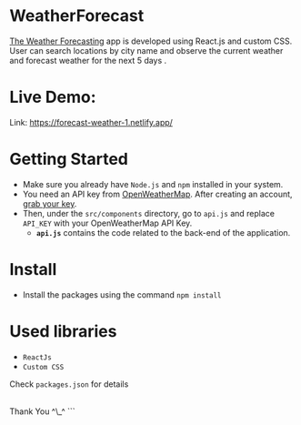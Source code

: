 # WeatherForecast

[The Weather Forecasting](https://forecast-weather-1.netlify.app/) app is developed using React.js and custom CSS. User can search locations by city name and observe the current weather and forecast weather for the next 5 days .

# Live Demo:

Link: https://forecast-weather-1.netlify.app/

# Getting Started

- Make sure you already have `Node.js` and `npm` installed in your system.
- You need an API key from [OpenWeatherMap](https://openweathermap.org/). After creating an account, [grab your key](https://home.openweathermap.org/api_keys).
- Then, under the `src/components` directory, go to `api.js` and replace `API_KEY` with your OpenWeatherMap API Key.
  - **`api.js`** contains the code related to the back-end of the application.

# Install

- Install the packages using the command `npm install`

# Used libraries

- `ReactJs`
- `Custom CSS`

Check `packages.json` for details

<br/>
Thank You ^\_^
```
